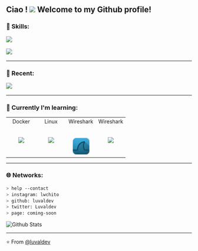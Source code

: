 <h2> Ciao ! <img src="https://github.com/user-attachments/assets/85207351-2e8c-41b9-8206-003d465ce90a" width="40"> Welcome to my Github profile! </h2> 
<!-- 
<img src="https://media.giphy.com/media/mGcNjsfWAjY5AEZNw6/giphy.gif" width="50">
-->

### :wrench: Skills:

<p>
  <a href="https://skillicons.dev">
    <img src="https://skillicons.dev/icons?i=java,bun,cpp,astro"/>
    <p>
    <img src="https://skillicons.dev/icons?i=vscode,figma,obsidian,photoshop,xd"/>
  </a>
</p>

---
### :wrench: Recent:

<p>
  <a href="https://skillicons.dev">
    <img src="https://skillicons.dev/icons?i=html,css,js,nodejs"/>
  </a>
</p>


---

### 📕 Currently I'm learning:

<table>
  <tbody>
    <tr valign="top">
      <td width="25%" align="center">
        <span>Docker </span><br><br><br>
        <img height="64px" src="https://skillicons.dev/icons?i=docker">
      </td>
      <td width="25%" align="center">
        <span>Linux </span><br><br><br>
        <img height="64px" src="https://skillicons.dev/icons?i=arch">
      </td>
      <td width="25%" align="center">
        <span>Wireshark </span><br><br><br>
        <img height="48px" src="resources/Apps-Wireshark-icon.png">
      </td>
      <td width="25%" align="center">
        <span>Wireshark </span><br><br><br>
        <img height="64px" src="https://skillicons.dev/icons?i=c">
      </td>
    </tr>
  </tbody>
</table>


---

### 🌐 Networks:

````bash
> help --contact
> instagram: lwchito
> github: luvaldev
> twitter: Luvaldev
> page: coming-soon
````

<img src="https://raw.githubusercontent.com/mayhemantt/mayhemantt/Update/svg/Bottom.svg" alt="Github Stats" />

---
⭐️ From [@luvaldev](https://github.com/luvaldev)




